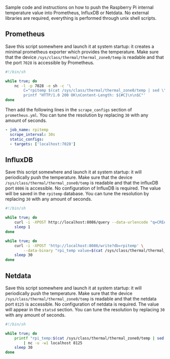 Sample code and instructions on how to push the Raspberry Pi internal temperature value into Prometheus, InfluxDB or Netdata. No external libraries are required, everything is performed through unix shell scripts.

## Prometheus

Save this script somewhere and launch it at system startup: it creates a minimal prometheus exporter which provides the temperature. Make sure that the device `/sys/class/thermal/thermal_zone0/temp` is readable and that the port `7028` is accessible by Prometheus.

```bash
#!/bin/sh

while true; do
    nc -l -p 7028 -e sh -c '\
        C="rpitemp $(cat /sys/class/thermal/thermal_zone0/temp | sed \"s/\([0-9]\{2\}\)/\1./\")"; \
        printf "HTTP/1.0 200 OK\nContent-Length: ${#C}\n\n$C"'
done
```

Then add the following lines in the `scrape_configs` section of `prometheus.yml`. You can tune the resolution by replacing `30` with any amount of seconds.

```yaml
- job_name: rpitemp
  scrape_interval: 30s
  static_configs:
  - targets: ['localhost:7028']
```

## InfluxDB

Save this script somewhere and launch it at system startup: it will periodically push the temperature. Make sure that the device `/sys/class/thermal/thermal_zone0/temp` is readable and that the influxDB port `8086` is accessible. No configuration of InfluxDB is required. The value will be saved in the `rpitemp` database. You can tune the resolution by replacing `30` with any amount of seconds.

```bash
#!/bin/sh

while true; do
    curl -i -XPOST http://localhost:8086/query --data-urlencode "q=CREATE DATABASE rpitemp" && break
    sleep 1
done

while true; do
    curl -i -XPOST 'http://localhost:8086/write?db=rpitemp' \
        --data-binary "rpi_temp value=$(cat /sys/class/thermal/thermal_zone0/temp | sed 's/\([0-9]\{2\}\)/\1./')"
    sleep 30
done
```

## Netdata

Save this script somewhere and launch it at system startup: it will periodically push the temperature. Make sure that the device `/sys/class/thermal/thermal_zone0/temp` is readable and that the netdata port `8125` is accessible. No configuration of netdata is required. The value will appear in the `statsd` section. You can tune the resolution by replacing `30` with any amount of seconds.

```bash
#!/bin/sh

while true; do
    printf "rpi_temp:$(cat /sys/class/thermal/thermal_zone0/temp | sed 's/\([0-9]\{2\}\)/\1./')|g\n" \
        | nc -u -w1 localhost 8125
    sleep 30
done
```
